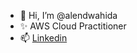 - 👋 Hi, I’m @alendwahida
- ✨ AWS Cloud Practitioner
- 📫 [Linkedin](https://www.linkedin.com/in/alendwahida)

<!---
alendwahida/alendwahida is a ✨ special ✨ repository because its `README.md` (this file) appears on your GitHub profile.
You can click the Preview link to take a look at your changes.
--->
